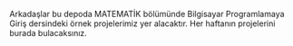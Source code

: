 Arkadaşlar bu depoda MATEMATİK bölümünde Bilgisayar Programlamaya Giriş dersindeki örnek projelerimiz yer alacaktır. Her haftanın projelerini burada bulacaksınız.
